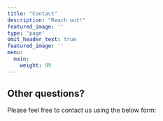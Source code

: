 ```yaml
---
title: "Contact"
description: "Reach out!"
featured_image: ''
type: 'page'
omit_header_text: true
featured_image: ''
menu:
  main:
    weight: 99
---
```


## Other questions?

Please feel free to contact us using the below form:


<script src="https://js.stripe.com/v3/"></script>

